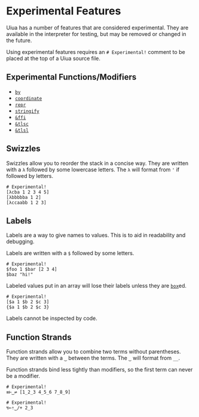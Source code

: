 # Experimental Features

Uiua has a number of features that are considered experimental. They are available in the interpreter for testing, but may be removed or changed in the future.

Using experimental features requires an `# Experimental!` comment to be placed at the top of a Uiua source file.

## Experimental Functions/Modifiers

- [`by`]()
- [`coordinate`]()
- [`repr`]()
- [`stringify`]()
- [`&ffi`]()
- [`&tlsc`]()
- [`&tlsl`]()

## Swizzles

Swizzles allow you to reorder the stack in a concise way.
They are written with a `λ` followed by some lowercase letters.
The `λ` will format from `'` if followed by letters.

```
# Experimental!
[λcba 1 2 3 4 5]
[λbbbbba 1 2]
[λccaabb 1 2 3]
```

## Labels

Labels are a way to give names to values. This is to aid in readability and debugging.

Labels are written with a `$` followed by some letters.

```
# Experimental!
$foo 1 $bar [2 3 4]
$baz "hi!"
```

Labeled values put in an array will lose their labels unless they are [`box`]()ed.

```
# Experimental!
[$a 1 $b 2 $c 3]
{$a 1 $b 2 $c 3}
```

Labels cannot be inspected by code.

## Function Strands

Function strands allow you to combine two terms without parentheses. 
They are written with a `‿` between the terms. 
The `‿` will format from `__`.

Function strands bind less tightly than modifiers, so the first term can never be a modifier.

```
# Experimental!
≡⊢‿⇌ [1_2_3 4_5_6 7_8_9]
```
```
# Experimental!
↯⟜⇡‿/+ 2_3
```